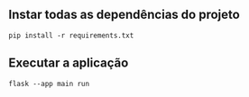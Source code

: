 
## Instar todas as dependências do projeto
`pip install -r requirements.txt`

## Executar a aplicação
`flask --app main run`
